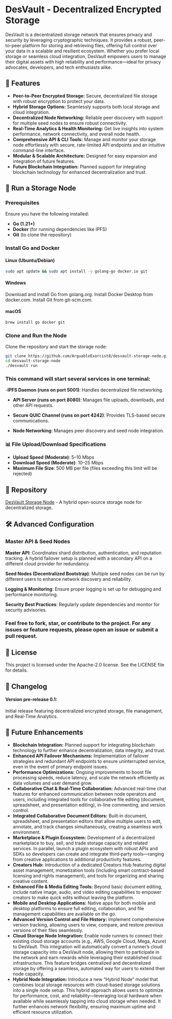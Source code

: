 # DesVault - Decentralized Encrypted Storage

DesVault is a decentralized storage network that ensures privacy and security by leveraging  cryptographic techniques. It provides a robust, peer-to-peer platform for storing and retrieving files, offering full control over your data in a scalable and resilient ecosystem. Whether you prefer local storage or seamless cloud integration, DesVault empowers users to manage their digital assets with high reliability and performance—ideal for privacy advocates, developers, and tech enthusiasts alike.


## 🌟 Features
- **Peer-to-Peer Encrypted Storage:** Secure, decentralized file storage with robust encryption to protect your data.
- **Hybrid Storage Options:** Seamlessly supports both local storage and cloud integration.
- **Decentralized Node Networking:** Reliable peer discovery with support for multiple seed nodes to ensure robust connectivity.
- **Real-Time Analytics & Health Monitoring:** Get live insights into system performance, network connectivity, and overall node health.
- **Comprehensive API & CLI Tools:** Manage and monitor your storage node effortlessly with secure, rate-limited API endpoints and an intuitive command-line interface.
- **Modular & Scalable Architecture:** Designed for easy expansion and integration of future features.
- **Future Blockchain Integration:** Planned support for integrating blockchain technology for enhanced decentralization and trust.

## 🚀 Run a Storage Node

### Prerequisites
Ensure you have the following installed:
- **Go (1.21+)**
- **Docker** (for running dependencies like IPFS)
- **Git** (to clone the repository)

### Install Go and Docker

#### Linux (Ubuntu/Debian)
```bash
sudo apt update && sudo apt install -y golang-go docker.io git
```

#### Windows

Download and install Go from golang.org.
Install Docker Desktop from docker.com.
Install Git from git-scm.com.

#### macOS
```bash
brew install go docker git
```

### Clone and Run the Node

Clone the repository and start the storage node:
```bash
git clone https://github.com/ArguableExorcist8/desvault-storage-node.git
cd desvault-storage-node
./desvault run
```

### This command will start several services in one terminal:

-**IPFS Daemon (runs on port 5001)**: Handles decentralized file networking.

- **API Server (runs on port 8080)**: Manages file uploads, downloads, and other API requests.

- **Secure QUIC Channel (runs on port 4242)**: Provides TLS-based secure communications.

- **Node Networking**: Manages peer discovery and seed node integration.

### 📊 File Upload/Download Specifications

- **Upload Speed (Moderate)**: 5–10 Mbps
- **Download Speed (Moderate)**: 10–25 Mbps
- **Maximum File Size**: 500 MB per file (files exceeding this limit will be rejected)

## 🔗 Repository  
[DesVault Storage Node](https://github.com/ArguableExorcist8/desvault-storage-node) - A hybrid open-source storage node for decentralized storage.

## 🛠 Advanced Configuration
### Master API & Seed Nodes
**Master API**:
Coordinates shard distribution, authentication, and reputation tracking. A hybrid failover setup is planned with a secondary API on a different cloud provider for redundancy.

**Seed Nodes (Decentralized Bootstrap)**:
Multiple seed nodes can be run by different users to enhance network discovery and reliability.

**Logging & Monitoring**: 
Ensure proper logging is set up for debugging and performance monitoring.

**Security Best Practices**: 
Regularly update dependencies and monitor for security advisories.

### Feel free to fork, star, or contribute to the project. For any issues or feature requests, please open an issue or submit a pull request.

## 📝 License
This project is licensed under the Apache-2.0 license. See the LICENSE file for details.

## 📄 Changelog
#### Version pre-release 0.1:
Initial release featuring decentralized encrypted storage, file management, and Real-Time Analytics.

## 🔮 Future Enhancements

- **Blockchain Integration:**
Planned support for integrating blockchain technology to further enhance decentralization, data integrity, and trust.
- **Enhanced API Failover Mechanisms:**
Implementation of  failover strategies and redundant API endpoints to ensure uninterrupted service, even in the event of primary endpoint issues.
- **Performance Optimizations:**
Ongoing improvements to boost file processing speeds, reduce latency, and scale the network efficiently as data volumes and user demand grow.
- **Collaborative Chat & Real-Time Collaboration:**
Advanced real-time chat features for enhanced communication between node operators and users, including integrated tools for collaborative file editing (document, spreadsheet, and presentation editing), in-line commenting, and version control.
- **Integrated Collaborative Document Editors:**
Built‑in document, spreadsheet, and presentation editors that allow multiple users to edit, annotate, and track changes simultaneously, creating a seamless work environment.
- **Marketplace & Plugin Ecosystem:**
Development of a decentralized marketplace to buy, sell, and trade storage capacity and related services. In parallel, launch a plugin ecosystem with robust APIs and SDKs so developers can create and integrate third‑party tools—ranging from creative applications to additional productivity features.
- **Creators Hub:**
Introduction of a dedicated Creators Hub featuring digital asset management, monetization tools (including smart contract-based licensing and rights management), and tools for organizing and sharing creative content.
- **Enhanced File & Media Editing Tools:**
Beyond basic document editing, include native image, audio, and video editing capabilities to empower creators to make quick edits without leaving the platform.
- **Mobile and Desktop Applications:**
Native apps for both mobile and desktop platforms to ensure full editing, collaboration, and file management capabilities are available on the go.
- **Advanced Version Control and File History:**
Implement comprehensive version tracking, allowing users to view, compare, and restore previous versions of their files seamlessly.
- **Cloud Storage Node Integration:**
Enable node runners to connect their existing cloud storage accounts (e.g., AWS, Google Cloud, Mega, Azure) to DesVault. This integration will automatically convert a runner’s cloud storage capacity into a DesVault node, allowing them to participate in the network and earn rewards while leveraging their established cloud infrastructure. This feature bridges centralized and decentralized storage by offering a seamless, automated way for users to extend their node capacity.
- **Hybrid Node Integration:**
Introduce a new “Hybrid Node” model that combines local storage resources with cloud-based storage solutions into a single node setup. This hybrid approach allows users to optimize for performance, cost, and reliability—leveraging local hardware when available while seamlessly tapping into cloud storage when needed. It further enhances network flexibility, ensuring maximum uptime and efficient resource utilization.